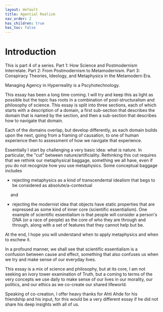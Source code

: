 ```yaml
---
layout: default
title: Agential Realism
nav_order: 2
has_children: true
has_toc: false
---
```


# Introduction

This is part 4 of a series. Part 1: How Science and Postmodernism Interrelate. Part 2: From Postmodernism to Metamodernism. Part 3: Conspiracy Theories, Ideology, and Metaphysics in the Metamodern Era.

Managing Agency in Hyperreality is a Pscyhotechnology.

This essay has been a long time coming. I will try and keep this as light as possible but the topic has roots in a combination of post-structuralism and philosophy of science. This essay is split into three sections, each of which starts with a description of a domain, a first sub-section that describes the domain that is named by the section, and then a sub-section that describes how to navigate that domain.

Each of the domains overlap, but develop differently, as each domain builds upon the next, going from a framing of causation, to one of human experience then to assessment of how we navigate that experience.

Essentially I start by challenging a very basic idea: what is nature. In particular, the "cut" between nature/artificiality. Rethinking this cut requires that we rethink our metaphysical baggage, something we all have, even if you do not recognize how you use metaphysics. Some conceptual baggage includes

- rejecting metaphysics as a kind of transcendental idealism that begs to be considered as absolute/a-contextual 

&emsp; and

- rejecting the modernist idea that objects have static properties that are expressed as some kind of inner core (scientific essentialism). One example of scientific essentialism is that people will consider a person's DNA (or a race of people) as the core of who they are through and through, along with a set of features that they cannot help but be.

At the end, I hope you will understand when to apply metaphysics and when to eschew it.

In a profound manner, we shall see that scientific essentialism is a confusion between cause and effect, something that also confuses us when we try and make sense of our everyday lives.

This essay is a mix of science and philosophy, but at its core, I am not seeking an ivory tower examination of Truth, but a coming to terms of the very concepts we use daily to make sense of our lives in our morality, our politics, and our ethics as we co-create our shared lifeworld.

Speaking of co-creation, I offer heavy thanks for Ahti Ahde for his friendship and his input, for this would be a very different essay if he did not share his deep insights with all of us.
